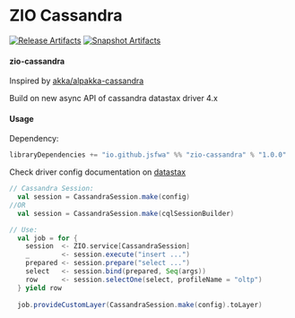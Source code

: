 # ZIO Cassandra

[![Release Artifacts][Badge-SonatypeReleases]][Link-SonatypeReleases] [![Snapshot Artifacts][Badge-SonatypeSnapshots]][Link-SonatypeSnapshots]

[Link-SonatypeReleases]: https://oss.sonatype.org/content/repositories/releases/io/github/jsfwa/zio-cassandra_2.13/ "Sonatype Releases"
[Link-SonatypeSnapshots]: https://oss.sonatype.org/content/repositories/snapshots/io/github/jsfwa/zio-cassandra_2.13/ "Sonatype Snapshots"
[Badge-SonatypeReleases]: https://img.shields.io/nexus/r/https/oss.sonatype.org/io.github.jsfwa/zio-cassandra_2.13.svg "Sonatype Releases"
[Badge-SonatypeSnapshots]: https://img.shields.io/nexus/s/https/oss.sonatype.org/io.github.jsfwa/zio-cassandra_2.13.svg "Sonatype Snapshots"

#### zio-cassandra 

Inspired by [akka/alpakka-cassandra](https://doc.akka.io/docs/alpakka/current/cassandra.html)

Build on new async API of cassandra datastax driver 4.x

#### Usage

Dependency:
```scala
libraryDependencies += "io.github.jsfwa" %% "zio-cassandra" % "1.0.0"
```

Check driver config documentation on [datastax](https://docs.datastax.com/en/developer/java-driver/4.9/manual/core/)

```scala
// Cassandra Session:
  val session = CassandraSession.make(config)
//OR
  val session = CassandraSession.make(cqlSessionBuilder)

// Use:
  val job = for {
    session  <- ZIO.service[CassandraSession]
    _        <- session.execute("insert ...")
    prepared <- session.prepare("select ...")
    select   <- session.bind(prepared, Seq(args))
    row      <- session.selectOne(select, profileName = "oltp")
  } yield row
  
  job.provideCustomLayer(CassandraSession.make(config).toLayer)

```
